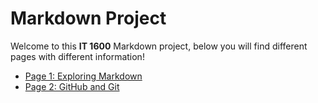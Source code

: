 # Markdown Project

Welcome to this **IT 1600** Markdown project, below you will find different pages with different information!

- [Page 1: Exploring Markdown](page1.md)
- [Page 2: GitHub and Git](page2.md)
